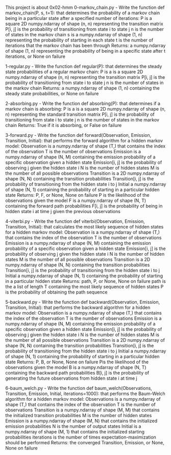 This project is about 0x02-hmm
0-markov_chain.py - Write the function def markov_chain(P, s, t=1): that determines the probability of a markov chain being in a particular state after a specified number of iterations:
P is a square 2D numpy.ndarray of shape (n, n) representing the transition matrix
P[i, j] is the probability of transitioning from state i to state j
n is the number of states in the markov chain
s is a numpy.ndarray of shape (1, n) representing the probability of starting in each state
t is the number of iterations that the markov chain has been through
Returns: a numpy.ndarray of shape (1, n) representing the probability of being in a specific state after t iterations, or None on failure

1-regular.py - Write the function def regular(P): that determines the steady state probabilities of a regular markov chain:
P is a is a square 2D numpy.ndarray of shape (n, n) representing the transition matrix
P[i, j] is the probability of transitioning from state i to state j
n is the number of states in the markov chain
Returns: a numpy.ndarray of shape (1, n) containing the steady state probabilities, or None on failure

2-absorbing.py - Write the function def absorbing(P): that determines if a markov chain is absorbing:
P is a is a square 2D numpy.ndarray of shape (n, n) representing the standard transition matrix
P[i, j] is the probability of transitioning from state i to state j
n is the number of states in the markov chain
Returns: True if it is absorbing, or False on failure

3-forward.py - Write the function def forward(Observation, Emission, Transition, Initial): that performs the forward algorithm for a hidden markov model:
Observation is a numpy.ndarray of shape (T,) that contains the index of the observation
T is the number of observations
Emission is a numpy.ndarray of shape (N, M) containing the emission probability of a specific observation given a hidden state
Emission[i, j] is the probability of observing j given the hidden state i
N is the number of hidden states
M is the number of all possible observations
Transition is a 2D numpy.ndarray of shape (N, N) containing the transition probabilities
Transition[i, j] is the probability of transitioning from the hidden state i to j
Initial a numpy.ndarray of shape (N, 1) containing the probability of starting in a particular hidden state
Returns: P, F, or None, None on failure
P is the likelihood of the observations given the model
F is a numpy.ndarray of shape (N, T) containing the forward path probabilities
F[i, j] is the probability of being in hidden state i at time j given the previous observations

4-viterbi.py - Write the function def viterbi(Observation, Emission, Transition, Initial): that calculates the most likely sequence of hidden states for a hidden markov model:
Observation is a numpy.ndarray of shape (T,) that contains the index of the observation
T is the number of observations
Emission is a numpy.ndarray of shape (N, M) containing the emission probability of a specific observation given a hidden state
Emission[i, j] is the probability of observing j given the hidden state i
N is the number of hidden states
M is the number of all possible observations
Transition is a 2D numpy.ndarray of shape (N, N) containing the transition probabilities
Transition[i, j] is the probability of transitioning from the hidden state i to j
Initial a numpy.ndarray of shape (N, 1) containing the probability of starting in a particular hidden state
Returns: path, P, or None, None on failure
path is the a list of length T containing the most likely sequence of hidden states
P is the probability of obtaining the path sequence

5-backward.py - Write the function def backward(Observation, Emission, Transition, Initial): that performs the backward algorithm for a hidden markov model:
Observation is a numpy.ndarray of shape (T,) that contains the index of the observation
T is the number of observations
Emission is a numpy.ndarray of shape (N, M) containing the emission probability of a specific observation given a hidden state
Emission[i, j] is the probability of observing j given the hidden state i
N is the number of hidden states
M is the number of all possible observations
Transition is a 2D numpy.ndarray of shape (N, N) containing the transition probabilities
Transition[i, j] is the probability of transitioning from the hidden state i to j
Initial a numpy.ndarray of shape (N, 1) containing the probability of starting in a particular hidden state
Returns: P, B, or None, None on failure
Pis the likelihood of the observations given the model
B is a numpy.ndarray of shape (N, T) containing the backward path probabilities
B[i, j] is the probability of generating the future observations from hidden state i at time j

6-baum_welch.py - Write the function def baum_welch(Observations, Transition, Emission, Initial, iterations=1000): that performs the Baum-Welch algorithm for a hidden markov model:
Observations is a numpy.ndarray of shape (T,) that contains the index of the observation
T is the number of observations
Transition is a numpy.ndarray of shape (M, M) that contains the initialized transition probabilities
M is the number of hidden states
Emission is a numpy.ndarray of shape (M, N) that contains the initialized emission probabilities
N is the number of output states
Initial is a numpy.ndarray of shape (M, 1) that contains the initialized starting probabilities
iterations is the number of times expectation-maximization should be performed
Returns: the converged Transition, Emission, or None, None on failure
